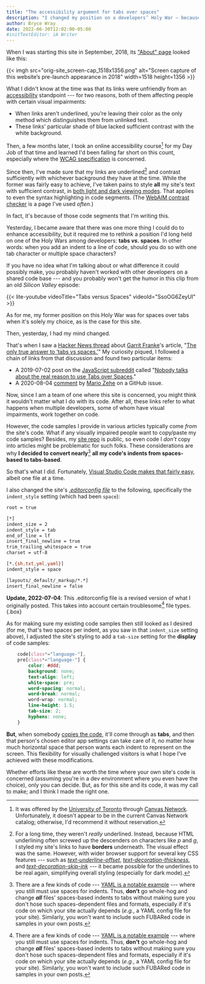 ```yaml
---
title: "The accessibility argument for tabs over spaces"
description: "I changed my position on a developers’ Holy War — because it was the right thing to do."
author: Bryce Wray
date: 2022-06-30T12:02:00-05:00
#initTextEditor: iA Writer
---
```


When I was starting this site in September, 2018, its ["About" page](/about/) looked like this:

{{< imgh src="orig-site_screen-cap_1518x1356.png" alt="Screen capture of this website’s pre-launch appearance in 2018" width=1518 height=1356 >}}

What I didn't know at the time was that its links were unfriendly from an [accessibility](https://webaim.org/intro/) standpoint --- for two reasons, both of them affecting people with certain visual impairments:

- When links aren't underlined, you're leaving their color as the only method which distinguishes them from unlinked text.
- These links' particular shade of blue lacked sufficient contrast with the white background.

Then, a few months later, I took an online accessibility course[^UofTor] for my Day Job of that time and learned I'd been falling far short on this count, especially where the [WCAG specification](https://webaim.org/standards/wcag/) is concerned.

[^UofTor]: It was offered by the [University of Toronto](https://www.utoronto.ca/) through [Canvas Network](https://www.canvas.net). Unfortunately, it doesn't appear to be in the current Canvas Network catalog; otherwise, I'd recommend it without reservation.

Since then, I've made sure that my links are underlined[^borders] and contrast sufficiently with whichever background they have at the time. While the former was fairly easy to achieve, I've taken pains to style **all** my site's text with sufficient contrast, in [both light and dark viewing modes](/posts/2019/09/thinking-dark-thoughts/). That applies to even the syntax highlighting in code segments. (The [WebAIM contrast checker](https://webaim.org/resources/contrastchecker/) is a page I've used *often*.)

[^borders]: For a long time, they weren't *really* underlined. Instead, because HTML underlining often screwed up the descenders on characters like *p* and *g*, I styled my site's links to have **borders** underneath. The visual effect was the same. However, with wider browser support for several key CSS features --- such as *[text-underline-offset](https://developer.mozilla.org/en-US/docs/Web/CSS/text-underline-offset)*, *[text-decoration-thickness](https://developer.mozilla.org/en-US/docs/Web/CSS/text-decoration-thickness)*, and *[text-decoration-skip-ink](https://developer.mozilla.org/en-US/docs/Web/CSS/text-decoration-skip-ink)* --- it became possible for the underlines to be real again, simplifying overall styling (especially for dark mode).

In fact, it's because of those code segments that I'm writing this.

Yesterday, I became aware that there was one more thing I could do to enhance accessibility, but it required me to rethink a position I'd long held on one of the Holy Wars among developers: **tabs *vs.* spaces**. In other words: when you add an indent to a line of code, should you do so with one tab character or multiple space characters?

If you have no idea what I'm talking about or what difference it could possibly make, you probably haven't worked with other developers on a shared code base --- and you probably won't get the humor in this clip from an old *Silicon Valley* episode:

{{< lite-youtube videoTitle="Tabs versus Spaces" videoId="SsoOG6ZeyUI" >}}

As for me, my former position on this Holy War was for spaces over tabs when it's solely my choice, as is the case for this site.

Then, yesterday, I had my mind changed.

That's when I saw a [Hacker News thread](https://news.ycombinator.com/item?id=31924495) about [Garrit Franke](https://github.com/garritfra)'s article, "[The only true answer to ‘tabs vs spaces.’](https://garrit.xyz/posts/2022-06-29-the-only-true-answer-to-tabs-vs-spaces)" My curiosity piqued, I followed a chain of links from that discussion and found two particular items:

- A <span class="nobrk">2019-07-02</span> post on the [JavaScript subreddit](https://www.reddit.com/r/javascript) called "[Nobody talks about the real reason to use Tabs over Spaces](https://www.reddit.com/r/javascript/comments/c8drjo/nobody_talks_about_the_real_reason_to_use_tabs/)."
- A <span class="nobrk">2020-08-04</span> [comment](https://github.com/prettier/prettier/issues/7475#issuecomment-668544890) by [Mario Zehe](https://github.com/MarcoZehe) on a GitHub issue.

Now, since I am a team of one where this site is concerned, you might think it wouldn't matter what I do with its code. After all, these links refer to what happens when multiple developers, some of whom have visual impairments, work together on code.

However, the code samples I provide in various articles typically come *from* the site's code. What if any visually impaired people want to copy/paste my code samples? Besides, my [site repo](https://github.com/brycewray/hugo-site) is public, so even code I *don't* copy into articles might be problematic for such folks. These considerations are why **I decided to convert nearly**[^beCareful] **all my code's indents from spaces-based to tabs-based**.

[^beCareful]: There are a few kinds of code --- [YAML is a notable example](https://stackoverflow.com/questions/19975954/a-yaml-file-cannot-contain-tabs-as-indentation) --- where you still must use spaces for indents. Thus, **don't** go whole-hog and change ***all*** files' spaces-based indents to tabs without making sure you don't hose such spaces-dependent files and formats, especially if it's code on which your site actually depends (*e.g.*, a YAML config file for your site). Similarly, you won't want to include such FUBARed code in samples in your own posts.

So that's what I did. Fortunately, [Visual Studio Code makes that fairly easy](https://stackoverflow.com/questions/36814642/visual-studio-code-convert-spaces-to-tabs), albeit one file at a time.

I also changed the site's *[.editorconfig file](https://editorconfig.org/)* to the following, specifically the `indent_style` setting (which had been `space`):

```bash
root = true

[*]
indent_size = 2
indent_style = tab
end_of_line = lf
insert_final_newline = true
trim_trailing_whitespace = true
charset = utf-8

[*.{sh,txt,yml,yaml}]
indent_style = space

[layouts/_default/_markup/*.*]
insert_final_newline = false

```

**Update, 2022-07-04**: This .editorconfig file is a revised version of what I originally posted. This takes into account certain troublesome[^beCareful] file types.
{.box}

As for making sure my existing code samples then still looked as I desired (for me, that's two spaces per indent, as you saw in that `indent_size` setting above), I adjusted the site's styling to add a `tab-size` setting for the **display** of code samples:

```css
	code[class*="language-"],
	pre[class*="language-"] {
		color: #ddd;
		background: none;
		text-align: left;
		white-space: pre;
		word-spacing: normal;
		word-break: normal;
		word-wrap: normal;
		line-height: 1.5;
		tab-size: 2;
		hyphens: none;
	}
```

**But**, when somebody [copies the code](/posts/2022/05/gems-in-rough-18/#code-for-copying-code), it'll come through as **tabs**, and then that person's chosen editor app settings can take care of it, no matter how much horizontal space that person wants each indent to represent on the screen. This flexibility for visually challenged visitors is what I hope I've achieved with these modifications.

Whether efforts like these are worth the time where your own site's code is concerned (assuming you're in a dev environment where you even have the choice), only you can decide. But, as for this site and its code, it was my call to make; and I think I made the right one.
